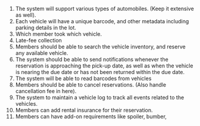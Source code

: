 1. The system will support various types of automobiles. (Keep it extensive as well).
2. Each vehicle will have a unique barcode, and other metadata including parking details in the lot.
3. Which member took which vehicle.
4. Late-fee collection
5. Members should be able to search the vehicle inventory, and reserve any available vehicle.
6. The system should be able to send notifications whenever the reservation is approaching the pick-up date, as well as when the vehicle is nearing the due date or has not been returned within the due date.
7. The system will be able to read barcodes from vehicles
8. Members should be able to cancel reservations. (Also handle cancellation fee in here).
9. The system to maintain a vehicle log to track all events related to the vehicles.
10. Members can add rental insurance for their reservation.
11. Members can have add-on requirements like spoiler, bumber, 